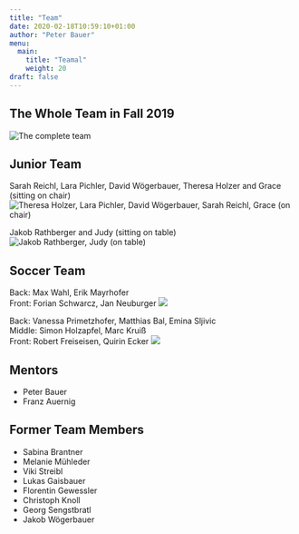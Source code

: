 ```yaml
---
title: "Team"
date: 2020-02-18T10:59:10+01:00
author: "Peter Bauer"
menu:
  main:
    title: "Teamal"
    weight: 20
draft: false
---
```

## The Whole Team in Fall 2019
![The complete team](/images/whole-team.jpg)
## Junior Team
Sarah Reichl, Lara Pichler, David Wögerbauer, Theresa Holzer and Grace (sitting on chair)
![Theresa Holzer, Lara Pichler, David Wögerbauer, Sarah Reichl, Grace (on chair)](/images/junior-team1.jpg)

Jakob Rathberger and Judy (sitting on table)
![Jakob Rathberger, Judy (on table)](/images/junior-team2.jpg)

## Soccer Team
Back: Max Wahl, Erik Mayrhofer  
Front: Forian Schwarcz, Jan Neuburger
![](/images/soccer-team2.jpg)

Back: Vanessa Primetzhofer, Matthias Bal, Emina Sljivic  
Middle: Simon Holzapfel, Marc Kruiß  
Front: Robert Freiseisen, Quirin Ecker
![](/images/soccer-team1.jpg)

## Mentors
- Peter Bauer
- Franz Auernig

## Former Team Members
- Sabina Brantner
- Melanie Mühleder
- Viki Streibl
- Lukas Gaisbauer
- Florentin Gewessler
- Christoph Knoll
- Georg Sengstbratl
- Jakob Wögerbauer
